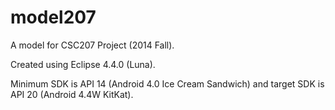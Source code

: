 model207
========

A model for CSC207 Project (2014 Fall).

Created using Eclipse 4.4.0 (Luna). 

Minimum SDK is API 14 (Android 4.0 Ice Cream Sandwich) and target SDK is API 20 (Android 4.4W KitKat).

